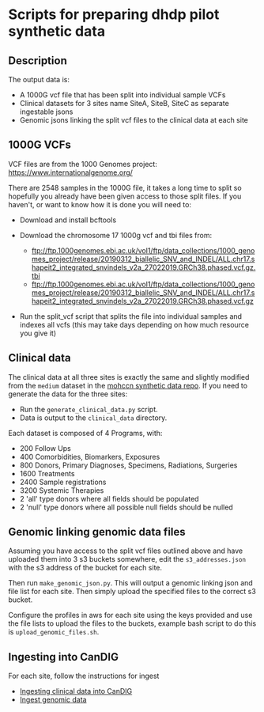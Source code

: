 # Scripts for preparing dhdp pilot synthetic data

## Description

The output data is:
* A 1000G vcf file that has been split into individual sample VCFs
* Clinical datasets for 3 sites name SiteA, SiteB, SiteC as separate ingestable jsons
* Genomic jsons linking the split vcf files to the clinical data at each site

## 1000G VCFs

VCF files are from the 1000 Genomes project: https://www.internationalgenome.org/

There are 2548 samples in the 1000G file, it takes a long time to split so hopefully you already have been given access to those split files. If you haven't, or want to know how it is done you will need to:

* Download and install bcftools
* Download the chromosome 17 1000g vcf and tbi files from:
  * ftp://ftp.1000genomes.ebi.ac.uk/vol1/ftp/data_collections/1000_genomes_project/release/20190312_biallelic_SNV_and_INDEL/ALL.chr17.shapeit2_integrated_snvindels_v2a_27022019.GRCh38.phased.vcf.gz.tbi
  * ftp://ftp.1000genomes.ebi.ac.uk/vol1/ftp/data_collections/1000_genomes_project/release/20190312_biallelic_SNV_and_INDEL/ALL.chr17.shapeit2_integrated_snvindels_v2a_27022019.GRCh38.phased.vcf.gz

* Run the split_vcf script that splits the file into individual samples and indexes all vcfs (this may take days depending on how much resource you give it)

## Clinical data

The clinical data at all three sites is exactly the same and slightly modified from the `medium` dataset in the [mohccn synthetic data repo](https://github.com/CanDIG/mohccn-synthetic-data). If you need to generate the data for the three sites:
* Run the `generate_clinical_data.py` script. 
* Data is output to the `clinical_data` directory.

Each dataset is composed of 4 Programs, with:
* 200 Follow Ups
* 400 Comorbidities, Biomarkers, Exposures
* 800 Donors, Primary Diagnoses, Specimens, Radiations, Surgeries
* 1600 Treatments
* 2400 Sample registrations
* 3200 Systemic Therapies
* 2 'all' type donors where all fields should be populated
* 2 'null' type donors where all possible null fields should be nulled

## Genomic linking genomic data files

Assuming you have access to the split vcf files outlined above and have uploaded them into 3 s3 buckets somewhere, edit the `s3_addresses.json` with the s3 address of the bucket for each site.

Then run `make_genomic_json.py`. This will output a genomic linking json and file list for each site. Then simply upload the specified files to the correct s3 bucket.

Configure the profiles in aws for each site using the keys provided and use the file lists to upload the files to the buckets, example bash script to do this is `upload_genomic_files.sh`.

## Ingesting into CanDIG

For each site, follow the instructions for ingest
* [Ingesting clinical data into CanDIG](https://candig.github.io/CanDIGv2/ingest/ingest-clinical/#ingesting-clinical-data-into-candig)
* [Ingest genomic data](https://candig.github.io/CanDIGv2/ingest/ingest-genomic/)

